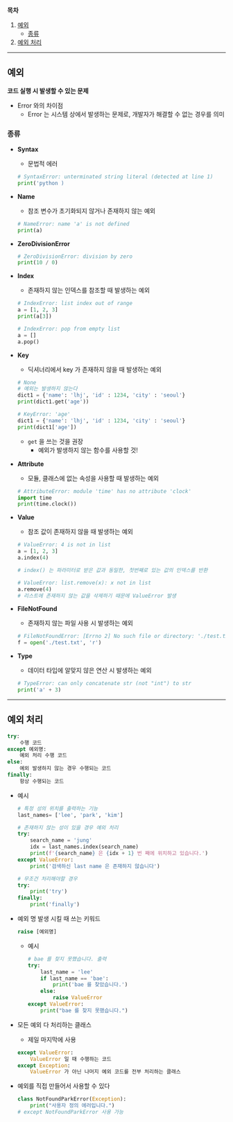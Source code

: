 **목차**

1. [예외](#예외)
   * [종류](#종류)
2. [예외 처리](#예외-처리)

---

## 예외

**코드 실행 시 발생할 수 있는 문제**

* Error 와의 차이점
  * Error 는 시스템 상에서 발생하는 문제로, 개발자가 해결할 수 없는 경우를 의미

### 종류

* **Syntax**

  * 문법적 에러

  ```python
  # SyntaxError: unterminated string literal (detected at line 1)
  print('python )
  ```

* **Name**

  * 참조 변수가 초기화되지 않거나 존재하지 않는 예외

  ```python
  # NameError: name 'a' is not defined
  print(a)
  ```

* **ZeroDivisionError**

  ```python
  # ZeroDivisionError: division by zero
  print(10 / 0)
  ```

* **Index**

  * 존재하지 않는 인덱스를 참조할 때 발생하는 예외

  ```python
  # IndexError: list index out of range
  a = [1, 2, 3]
  print(a[3])
  
  # IndexError: pop from empty list
  a = []
  a.pop()
  ```

* **Key** 

  * 딕셔너리에서 key 가 존재하지 않을 때 발생하는 예외

  ```python
  # None
  # 예외는 발생하지 않는다
  dict1 = {'name': 'lhj', 'id' : 1234, 'city' : 'seoul'}
  print(dict1.get('age'))
  
  # KeyError: 'age'
  dict1 = {'name': 'lhj', 'id' : 1234, 'city' : 'seoul'}
  print(dict1['age'])
  ```

  * `get` 을 쓰는 것을 권장 
    * 예외가 발생하지 않는 함수를 사용할 것!

* **Attribute**

  * 모듈, 클래스에 없는 속성을 사용할 때 발생하는 예외

  ```python
  # AttributeError: module 'time' has no attribute 'clock'
  import time
  print(time.clock())
  ```

* **Value**

  * 참조 값이 존재하지 않을 때 발생하는 예외

  ```python
  # ValueError: 4 is not in list
  a = [1, 2, 3]
  a.index(4)
  
  # index() 는 파라미터로 받은 값과 동일한, 첫번째로 있는 값의 인덱스를 반환
  
  # ValueError: list.remove(x): x not in list
  a.remove(4)
  # 리스트에 존재하지 않는 값을 삭제하기 때문에 ValueError 발생
  ```

* **FileNotFound**

  * 존재하지 않는 파일 사용 시 발생하는 예외

  ```python
  # FileNotFoundError: [Errno 2] No such file or directory: './test.txt'
  f = open('./test.txt', 'r') 
  ```

* **Type**

  * 데이터 타입에 알맞지 않은 연산 시 발생하는 예외

  ```python
  # TypeError: can only concatenate str (not "int") to str
  print('a' + 3)
  ```

---

## 예외 처리

```python
try:
    수행 코드
except 예외명:
    예외 처리 수행 코드
else:
    예외 발생하지 않는 경우 수행되는 코드
finally:
    항상 수행되는 코드
```

* 예시

  ```python
  # 특정 성의 위치를 출력하는 기능
  last_names= ['lee', 'park', 'kim']
  
  # 존재하지 않는 성이 있을 경우 예외 처리
  try:
      search_name = 'jung'
      idx = last_names.index(search_name)
      print(f'{search_name} 은 {idx + 1} 번 째에 위치하고 있습니다.')
  except ValueError:
      print('검색하신 last name 은 존재하지 않습니다')
  ```

  ```python
  # 무조건 처리해야할 경우
  try:
      print('try')
  finally:
      print('finally')
  ```

* 예외 명 발생 시킬 때 쓰는 키워드

  ```python
  raise [예외명]
  ```

  * 예시

    ```python
    # bae 를 찾지 못했습니다. 출력
    try:
        last_name = 'lee'
        if last_name == 'bae':
            print('bae 를 찾았습니다.') 
        else:
            raise ValueError
    except ValueError:
        print("bae 를 찾지 못했습니다.")
    ```

* 모든 예외 다 처리하는 클래스

  * 제일 마지막에 사용

  ```python
  except ValueError:
      ValueError 일 때 수행하는 코드
  except Exception:
      ValueError 가 아닌 나머지 예외 코드를 전부 처리하는 클래스
  ```

* 예외를 직접 만들어서 사용할 수 있다

  ```python
  class NotFoundParkError(Exception):
      print("사용자 정의 에러입니다.")
  # except NotFoundParkError 사용 가능
  ```

